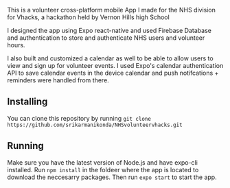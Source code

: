 This is a volunteer cross-platform mobile App I made for the NHS division for Vhacks, a hackathon held by Vernon Hills high School 

I designed the app using Expo react-native and used Firebase Database and authentication to store and authenticate NHS users and volunteer hours.

I also built and customized a calendar as well to be able to allow users to view and sign up for volunteer events. I used Expo's calendar authentication API to save calendar events in the device calendar and push notifcations + reminders were handled from there.

##  Installing
You can clone this repository by running `git clone https://github.com/srikarmanikonda/NHSvolunteervhacks.git`
##   Running
Make sure you have the latest version of Node.js and have expo-cli installed. Run `npm install` in the foldeer where the app is located to download the neccesarry packages. Then run `expo start` to start the app.

